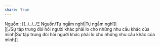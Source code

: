 ```yaml
---  
share: True  
---  
```

Nguồn:: [[../../../Ξ Nguồn/Tự ngẫm nghĩ|Tự ngẫm nghĩ]]  
[[./Sự tập trung đòi hỏi người khác phải lo cho những nhu cầu khác của mình|Sự tập trung đòi hỏi người khác phải lo cho những nhu cầu khác của mình]] 